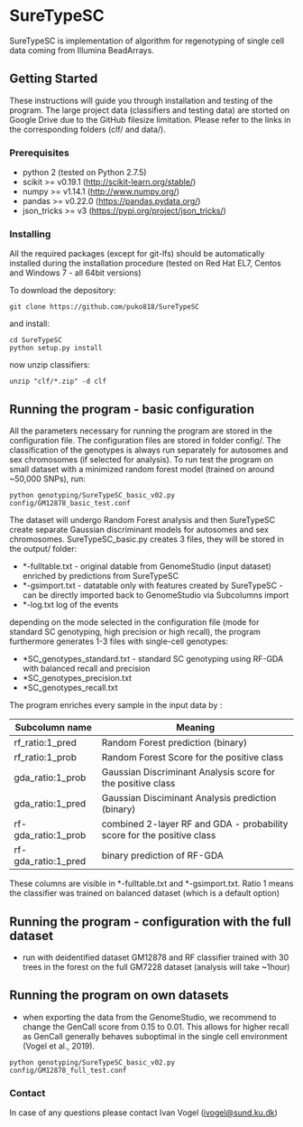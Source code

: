 # SureTypeSC
SureTypeSC is implementation of algorithm for regenotyping of single cell data coming from Illumina BeadArrays. 

## Getting Started

These instructions will guide you through installation and testing of the program. The large project data (classifiers and testing data) are storted on Google Drive due to the GitHub filesize limitation. Please refer to the links in the corresponding folders (clf/ and data/).

### Prerequisites
* python 2 (tested on Python 2.7.5)
* scikit >= v0.19.1 (http://scikit-learn.org/stable/)
* numpy >= v1.14.1 (http://www.numpy.org/)
* pandas >= v0.22.0 (https://pandas.pydata.org/)
* json_tricks >= v3 (https://pypi.org/project/json_tricks/)

### Installing

All the required packages (except for git-lfs) should be automatically installed during the installation procedure (tested on Red Hat EL7, Centos and Windows 7 - all 64bit versions)


To download the depository:
```
git clone https://github.com/puko818/SureTypeSC
```
and install:
```
cd SureTypeSC
python setup.py install
```
now unzip classifiers:
```
unzip "clf/*.zip" -d clf
```

## Running the program - basic configuration
All the parameters necessary for running the program are stored in the configuration file. The configuration files are stored in folder config/.
The classification of the genotypes is always run separately for autosomes and sex chromosomes (if selected for analysis).
To run test the program on small dataset with a minimized random forest model (trained on around ~50,000 SNPs), run:
```
python genotyping/SureTypeSC_basic_v02.py config/GM12878_basic_test.conf
```
The dataset will undergo Random Forest analysis and then SureTypeSC create  separate Gaussian discriminant models for autosomes and sex chromosomes. 
SureTypeSC_basic.py creates 3 files, they will be stored in the output/ folder:
* \*-fulltable.txt - original datable from GenomeStudio (input dataset)  enriched by predictions from SureTypeSC
* \*-gsimport.txt -  datatable only with features created by SureTypeSC - can be directly imported back to GenomeStudio via Subcolumns import 
* \*-log.txt log of the events

depending on the mode selected in the configuration file (mode for standard SC genotyping, high precision or high recall), the program furthermore generates 1-3 files with single-cell genotypes:
* \*SC_genotypes_standard.txt - standard SC genotyping using RF-GDA with balanced recall and precision
* \*SC_genotypes_precision.txt
* \*SC_genotypes_recall.txt

The program enriches every sample in the input data by :

| Subcolumn name  | Meaning |
| ------------- | ------------- |
| rf_ratio:1_pred  | Random Forest prediction (binary)  |
| rf_ratio:1_prob  | Random Forest Score for the positive class |
| gda_ratio:1_prob | Gaussian Discriminant Analysis score for the positive class  | 
| gda_ratio:1_pred | Gaussian Disciminant Analysis prediction (binary) | 
| rf-gda_ratio:1_prob | combined 2-layer RF and GDA - probability score for the positive class | 
| rf-gda_ratio:1_pred | binary prediction of RF-GDA | 

These columns are visible in \*-fulltable.txt and \*-gsimport.txt. Ratio 1 means the classifier was trained on balanced dataset (which is a default option)

## Running the program - configuration with the full dataset
* run with  deidentified dataset GM12878 and RF classifier trained with 30 trees in the forest on the full GM7228 dataset (analysis will take ~1hour)

## Running the program on own datasets
* when exporting the data from the GenomeStudio, we recommend to change the GenCall score from 0.15 to 0.01. This allows for higher recall as GenCall generally behaves suboptimal in the single cell environment (Vogel et al., 2019). 
```
python genotyping/SureTypeSC_basic_v02.py config/GM12878_full_test.conf
```


<!---## Running the program - validation--->
<!--- Validation procedures are implemented in SureTypeSC.py. To run a validation procedure equivalent to basic configuration, run:--->
<!---```--->
<!---python genotyping/SureTypeSC.py config/GM12878_basic_test.conf--->
<!---```--->


### Contact
In case of any questions please contact Ivan Vogel (ivogel@sund.ku.dk)

